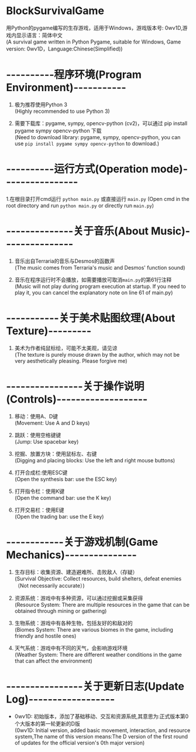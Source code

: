 # BlockSurvivalGame
   用Python的pygame编写的生存游戏，适用于Windows，游戏版本号: 0wv1D,游戏内显示语言：简体中文  
   (A survival game written in Python Pygame, suitable for Windows, Game version: 0wv1D，Language:Chinese(Simplified))

# ----------程序环境(Program Environment)-----------
   1. 极为推荐使用Python 3  
      (Highly recommended to use Python 3)
   
   2. 需要下载库：pygame, sympy, opencv-python (cv2)，可以通过 pip install pygame sympy opencv-python 下载  
      (Need to download library: pygame, sympy, opencv-python, you can use   `pip install pygame sympy opencv-python`    to download.)

# ----------运行方式(Operation mode)----------------
   1.在根目录打开cmd运行 `python main.py` 或直接运行 `main.py` (Open cmd in the root directory and run `python main.py` or directly run `main.py`)

# --------------关于音乐(About Music)---------------
   1. 音乐出自Terraria的音乐与Desmos的函数声  
      (The music comes from Terraria's music and Desmos' function sound)
   
   2. 音乐在程序运行时不会播放，如需要播放可取消`main.py`的第61行注释  
      (Music will not play during program execution at startup. If you need to play it, you can cancel the explanatory note on line 61 of main.py)

# -----------关于美术贴图纹理(About Texture)---------
   1. 美术为作者纯鼠标绘，可能不太美观，请见谅  
      (The texture is purely mouse drawn by the author, which may not be very aesthetically pleasing. Please forgive me)

# ----------------关于操作说明(Controls)-------------------
   1. 移动：使用A、D键  
      (Movement: Use A and D keys)
   
   2. 跳跃：使用空格键键  
      (Jump: Use spacebar key)
      
   3. 挖掘、放置方块：使用鼠标左、右键   
      (Digging and placing blocks: Use the left and right mouse buttons)

   4. 打开合成栏:使用ESC键   
      (Open the synthesis bar: use the ESC key)
   
   5. 打开指令栏：使用K键   
     (Open the command bar: use the K key)
   
   6. 打开交易栏：使用E键   
     (Open the trading bar: use the E key)

# ------------关于游戏机制(Game Mechanics)---------------
   1. 生存目标：收集资源、建造避难所、击败敌人（存疑）   
      (Survival Objective: Collect resources, build shelters, defeat enemies（Not necessarily accurate）)
   
   2. 资源系统：游戏中有多种资源，可以通过挖掘或采集获得     
      (Resource System: There are multiple resources in the game that can be obtained through mining or gathering)
   
   3. 生物系统：游戏中有各种生物，包括友好的和敌对的     
      (Biomes System: There are various biomes in the game, including friendly and hostile ones)
   
   4. 天气系统：游戏中有不同的天气，会影响游戏环境     
   (Weather System: There are different weather conditions in the game that can affect the environment)

# ----------------关于更新日志(Update Log)------------------
- 0wv1D: 初始版本，添加了基础移动、交互和资源系统,其意思为:正式版本第0个大版本的第一轮更新的D版                                                            
  (0wv1D: Initial version, added basic movement, interaction, and resource system,The name of this version means:The D version of the first round of updates for the official version's 0th major version)
